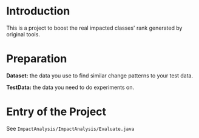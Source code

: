# Introduction
This is a project to boost the real impacted classes' rank generated by original tools.

# Preparation
**Dataset:** the data you use to find similar change patterns to your test data.

**TestData:** the data you need to do experiments on.

# Entry of the Project
See `ImpactAnalysis/ImpactAnalysis/Evaluate.java`
